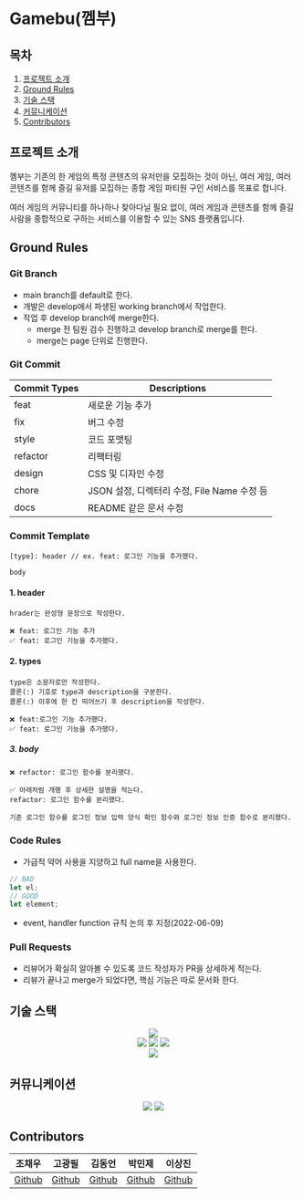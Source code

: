 # Gamebu(껨부)

## 목차

1. [프로젝트 소개](#프로젝트-소개)
2. [Ground Rules](#Ground-rules)
3. [기술 스택](#기술-스택)
4. [커뮤니케이션](#커뮤니케이션)
5. [Contributors](#Contributors)

## 프로젝트 소개

껨부는 기존의 한 게임의 특정 콘텐츠의 유저만을 모집하는 것이 아닌, 여러 게임, 여러 콘텐츠를 함께 즐길 유저를 모집하는 종합 게임 파티원 구인 서비스를 목표로 합니다.

여러 게임의 커뮤니티를 하나하나 찾아다닐 필요 없이, 여러 게임과 콘텐츠를 함께 즐길 사람을 종합적으로 구하는 서비스를 이용할 수 있는 SNS 플랫폼입니다.

## Ground Rules

### Git Branch

- main branch를 default로 한다.
- 개발은 develop에서 파생된 working branch에서 작업한다.
- 작업 후 develop branch에 merge한다.
  - merge 전 팀원 검수 진행하고 develop branch로 merge를 한다.
  - merge는 page 단위로 진행한다.

### Git Commit

| Commit Types | Descriptions                                |
| ------------ | ------------------------------------------- |
| feat         | 새로운 기능 추가                            |
| fix          | 버그 수정                                   |
| style        | 코드 포맷팅                                 |
| refactor     | 리팩터링                                    |
| design       | CSS 및 디자인 수정                          |
| chore        | JSON 설정, 디렉터리 수정, File Name 수정 등 |
| docs         | README 같은 문서 수정                       |

### Commit Template

```
[type]: header // ex. feat: 로그인 기능을 추가했다.

body
```

#### 1. header

```
hrader는 완성형 문장으로 작성한다.

❌ feat: 로그인 기능 추가
✅ feat: 로그인 기능을 추가했다.
```

#### 2. types

```
type은 소문자로만 작성한다.
콜론(:) 기호로 type과 description을 구분한다.
콜론(:) 이후에 한 칸 띄어쓰기 후 description을 작성한다.

❌ feat:로그인 기능 추가했다.
✅ feat: 로그인 기능을 추가했다.
```

##### 3. body

```
❌ refactor: 로그인 함수를 분리했다.

✅ 아래처럼 개행 후 상세한 설명을 적는다.
refactor: 로그인 함수를 분리했다.

기존 로그인 함수를 로그인 정보 입력 양식 확인 함수와 로그인 정보 인증 함수로 분리했다.
```

### Code Rules

- 가급적 약어 사용을 지양하고 full name을 사용한다.

```js
// BAD
let el;
// GOOD
let element;
```

- event, handler function 규칙 논의 후 지정(2022-06-09)

### Pull Requests

- 리뷰어가 확실히 알아볼 수 있도록 코드 작성자가 PR을 상세하게 적는다.
- 리뷰가 끝나고 merge가 되었다면, 핵심 기능은 따로 문서화 한다.

## 기술 스택

<div align=center> 
  <img src="https://img.shields.io/badge/react-61DAFB?style=for-the-badge&logo=react&logoColor=black" />
  <br>
  <img src="https://img.shields.io/badge/npm-CB3837?style=for-the-badge&logo=npm&logoColor=#CB3837" />
  <img src="https://img.shields.io/badge/React Router-121212?style=for-the-badge&logo=React Router&logoColor=#CA4245" />
  <img src="https://img.shields.io/badge/styled components-3C3C3C?style=for-the-badge&logo=styled-components&logoColor=#DB7093" />
  <br>
  <img src="https://img.shields.io/badge/Visual Studio Code-007ACC?style=for-the-badge&logo=Visual Studio Code&logoColor=#007ACC" />
  
</div>

## 커뮤니케이션

<div align=center> 
  <img src="https://img.shields.io/badge/Notion-000000?style=for-the-badge&logo=Notion&logoColor=#000000" />
  <img src="https://img.shields.io/badge/Discord-292841?style=for-the-badge&logo=Discord&logoColor=#5865F2" />
  
</div>

## Contributors

| 조채우                                 | 고광필                                | 김동언                              | 박민제                               | 이상진                                  |
| -------------------------------------- | ------------------------------------- | ----------------------------------- | ------------------------------------ | --------------------------------------- |
| [Github](https://github.com/JoChaeWoo) | [Github](https://github.com/feel0321) | [Github](https://github.com/960817) | [Github](https://github.com/mieumje) | [Github](https://github.com/sangjin149) |
